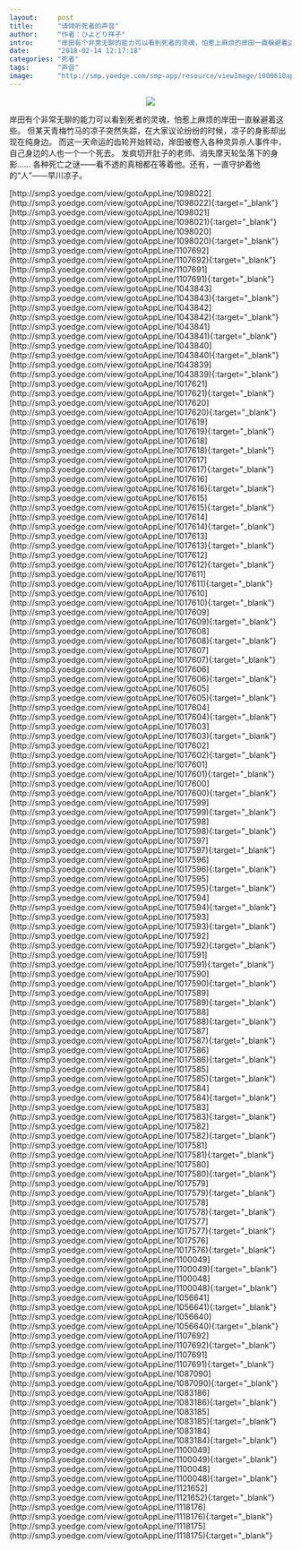 ```yaml
---
layout:     post
title:      "请倾听死者的声音"
author:     "作者：ひよどり祥子"
intro:      "岸田有个非常无聊的能力可以看到死者的灵魂，怕惹上麻烦的岸田一直躲避着这些。 但某天青梅竹马的凉子突然失踪，在大家议论纷纷的时候，凉子的身影却出现在纯身边。 而这一天命运的齿轮开始转动，岸田被卷入各种灵异杀人事件中，自己身边的人也一个一个死去。 发疯切开肚子的老师、消失摩天轮坠落下的身影...... 各种死亡之谜——看不透的真相都在等着他。还有，一直守护着他的“人”——早川凉子。"
date:       "2018-02-14 12:17:18"
categories: "死者"
tags:       "声音"
image:      "http://smp.yoedge.com/smp-app/resource/viewImage/1000610appline.png"
---
```

<div style="text-align: center">
<p><img src="http://smp.yoedge.com/smp-app/resource/viewImage/1000610appline.png"/></p>
</div>
<p class="post-meta">
<span>岸田有个非常无聊的能力可以看到死者的灵魂，怕惹上麻烦的岸田一直躲避着这些。 但某天青梅竹马的凉子突然失踪，在大家议论纷纷的时候，凉子的身影却出现在纯身边。 而这一天命运的齿轮开始转动，岸田被卷入各种灵异杀人事件中，自己身边的人也一个一个死去。 发疯切开肚子的老师、消失摩天轮坠落下的身影...... 各种死亡之谜——看不透的真相都在等着他。还有，一直守护着他的“人”——早川凉子。</span>
</p>
[http://smp3.yoedge.com/view/gotoAppLine/1098022](http://smp3.yoedge.com/view/gotoAppLine/1098022){:target="_blank"}
[http://smp3.yoedge.com/view/gotoAppLine/1098021](http://smp3.yoedge.com/view/gotoAppLine/1098021){:target="_blank"}
[http://smp3.yoedge.com/view/gotoAppLine/1098020](http://smp3.yoedge.com/view/gotoAppLine/1098020){:target="_blank"}
[http://smp3.yoedge.com/view/gotoAppLine/1107692](http://smp3.yoedge.com/view/gotoAppLine/1107692){:target="_blank"}
[http://smp3.yoedge.com/view/gotoAppLine/1107691](http://smp3.yoedge.com/view/gotoAppLine/1107691){:target="_blank"}
[http://smp3.yoedge.com/view/gotoAppLine/1043843](http://smp3.yoedge.com/view/gotoAppLine/1043843){:target="_blank"}
[http://smp3.yoedge.com/view/gotoAppLine/1043842](http://smp3.yoedge.com/view/gotoAppLine/1043842){:target="_blank"}
[http://smp3.yoedge.com/view/gotoAppLine/1043841](http://smp3.yoedge.com/view/gotoAppLine/1043841){:target="_blank"}
[http://smp3.yoedge.com/view/gotoAppLine/1043840](http://smp3.yoedge.com/view/gotoAppLine/1043840){:target="_blank"}
[http://smp3.yoedge.com/view/gotoAppLine/1043839](http://smp3.yoedge.com/view/gotoAppLine/1043839){:target="_blank"}
[http://smp3.yoedge.com/view/gotoAppLine/1017621](http://smp3.yoedge.com/view/gotoAppLine/1017621){:target="_blank"}
[http://smp3.yoedge.com/view/gotoAppLine/1017620](http://smp3.yoedge.com/view/gotoAppLine/1017620){:target="_blank"}
[http://smp3.yoedge.com/view/gotoAppLine/1017619](http://smp3.yoedge.com/view/gotoAppLine/1017619){:target="_blank"}
[http://smp3.yoedge.com/view/gotoAppLine/1017618](http://smp3.yoedge.com/view/gotoAppLine/1017618){:target="_blank"}
[http://smp3.yoedge.com/view/gotoAppLine/1017617](http://smp3.yoedge.com/view/gotoAppLine/1017617){:target="_blank"}
[http://smp3.yoedge.com/view/gotoAppLine/1017616](http://smp3.yoedge.com/view/gotoAppLine/1017616){:target="_blank"}
[http://smp3.yoedge.com/view/gotoAppLine/1017615](http://smp3.yoedge.com/view/gotoAppLine/1017615){:target="_blank"}
[http://smp3.yoedge.com/view/gotoAppLine/1017614](http://smp3.yoedge.com/view/gotoAppLine/1017614){:target="_blank"}
[http://smp3.yoedge.com/view/gotoAppLine/1017613](http://smp3.yoedge.com/view/gotoAppLine/1017613){:target="_blank"}
[http://smp3.yoedge.com/view/gotoAppLine/1017612](http://smp3.yoedge.com/view/gotoAppLine/1017612){:target="_blank"}
[http://smp3.yoedge.com/view/gotoAppLine/1017611](http://smp3.yoedge.com/view/gotoAppLine/1017611){:target="_blank"}
[http://smp3.yoedge.com/view/gotoAppLine/1017610](http://smp3.yoedge.com/view/gotoAppLine/1017610){:target="_blank"}
[http://smp3.yoedge.com/view/gotoAppLine/1017609](http://smp3.yoedge.com/view/gotoAppLine/1017609){:target="_blank"}
[http://smp3.yoedge.com/view/gotoAppLine/1017608](http://smp3.yoedge.com/view/gotoAppLine/1017608){:target="_blank"}
[http://smp3.yoedge.com/view/gotoAppLine/1017607](http://smp3.yoedge.com/view/gotoAppLine/1017607){:target="_blank"}
[http://smp3.yoedge.com/view/gotoAppLine/1017606](http://smp3.yoedge.com/view/gotoAppLine/1017606){:target="_blank"}
[http://smp3.yoedge.com/view/gotoAppLine/1017605](http://smp3.yoedge.com/view/gotoAppLine/1017605){:target="_blank"}
[http://smp3.yoedge.com/view/gotoAppLine/1017604](http://smp3.yoedge.com/view/gotoAppLine/1017604){:target="_blank"}
[http://smp3.yoedge.com/view/gotoAppLine/1017603](http://smp3.yoedge.com/view/gotoAppLine/1017603){:target="_blank"}
[http://smp3.yoedge.com/view/gotoAppLine/1017602](http://smp3.yoedge.com/view/gotoAppLine/1017602){:target="_blank"}
[http://smp3.yoedge.com/view/gotoAppLine/1017601](http://smp3.yoedge.com/view/gotoAppLine/1017601){:target="_blank"}
[http://smp3.yoedge.com/view/gotoAppLine/1017600](http://smp3.yoedge.com/view/gotoAppLine/1017600){:target="_blank"}
[http://smp3.yoedge.com/view/gotoAppLine/1017599](http://smp3.yoedge.com/view/gotoAppLine/1017599){:target="_blank"}
[http://smp3.yoedge.com/view/gotoAppLine/1017598](http://smp3.yoedge.com/view/gotoAppLine/1017598){:target="_blank"}
[http://smp3.yoedge.com/view/gotoAppLine/1017597](http://smp3.yoedge.com/view/gotoAppLine/1017597){:target="_blank"}
[http://smp3.yoedge.com/view/gotoAppLine/1017596](http://smp3.yoedge.com/view/gotoAppLine/1017596){:target="_blank"}
[http://smp3.yoedge.com/view/gotoAppLine/1017595](http://smp3.yoedge.com/view/gotoAppLine/1017595){:target="_blank"}
[http://smp3.yoedge.com/view/gotoAppLine/1017594](http://smp3.yoedge.com/view/gotoAppLine/1017594){:target="_blank"}
[http://smp3.yoedge.com/view/gotoAppLine/1017593](http://smp3.yoedge.com/view/gotoAppLine/1017593){:target="_blank"}
[http://smp3.yoedge.com/view/gotoAppLine/1017592](http://smp3.yoedge.com/view/gotoAppLine/1017592){:target="_blank"}
[http://smp3.yoedge.com/view/gotoAppLine/1017591](http://smp3.yoedge.com/view/gotoAppLine/1017591){:target="_blank"}
[http://smp3.yoedge.com/view/gotoAppLine/1017590](http://smp3.yoedge.com/view/gotoAppLine/1017590){:target="_blank"}
[http://smp3.yoedge.com/view/gotoAppLine/1017589](http://smp3.yoedge.com/view/gotoAppLine/1017589){:target="_blank"}
[http://smp3.yoedge.com/view/gotoAppLine/1017588](http://smp3.yoedge.com/view/gotoAppLine/1017588){:target="_blank"}
[http://smp3.yoedge.com/view/gotoAppLine/1017587](http://smp3.yoedge.com/view/gotoAppLine/1017587){:target="_blank"}
[http://smp3.yoedge.com/view/gotoAppLine/1017586](http://smp3.yoedge.com/view/gotoAppLine/1017586){:target="_blank"}
[http://smp3.yoedge.com/view/gotoAppLine/1017585](http://smp3.yoedge.com/view/gotoAppLine/1017585){:target="_blank"}
[http://smp3.yoedge.com/view/gotoAppLine/1017584](http://smp3.yoedge.com/view/gotoAppLine/1017584){:target="_blank"}
[http://smp3.yoedge.com/view/gotoAppLine/1017583](http://smp3.yoedge.com/view/gotoAppLine/1017583){:target="_blank"}
[http://smp3.yoedge.com/view/gotoAppLine/1017582](http://smp3.yoedge.com/view/gotoAppLine/1017582){:target="_blank"}
[http://smp3.yoedge.com/view/gotoAppLine/1017581](http://smp3.yoedge.com/view/gotoAppLine/1017581){:target="_blank"}
[http://smp3.yoedge.com/view/gotoAppLine/1017580](http://smp3.yoedge.com/view/gotoAppLine/1017580){:target="_blank"}
[http://smp3.yoedge.com/view/gotoAppLine/1017579](http://smp3.yoedge.com/view/gotoAppLine/1017579){:target="_blank"}
[http://smp3.yoedge.com/view/gotoAppLine/1017578](http://smp3.yoedge.com/view/gotoAppLine/1017578){:target="_blank"}
[http://smp3.yoedge.com/view/gotoAppLine/1017577](http://smp3.yoedge.com/view/gotoAppLine/1017577){:target="_blank"}
[http://smp3.yoedge.com/view/gotoAppLine/1017576](http://smp3.yoedge.com/view/gotoAppLine/1017576){:target="_blank"}
[http://smp3.yoedge.com/view/gotoAppLine/1100049](http://smp3.yoedge.com/view/gotoAppLine/1100049){:target="_blank"}
[http://smp3.yoedge.com/view/gotoAppLine/1100048](http://smp3.yoedge.com/view/gotoAppLine/1100048){:target="_blank"}
[http://smp3.yoedge.com/view/gotoAppLine/1056641](http://smp3.yoedge.com/view/gotoAppLine/1056641){:target="_blank"}
[http://smp3.yoedge.com/view/gotoAppLine/1056640](http://smp3.yoedge.com/view/gotoAppLine/1056640){:target="_blank"}
[http://smp3.yoedge.com/view/gotoAppLine/1107692](http://smp3.yoedge.com/view/gotoAppLine/1107692){:target="_blank"}
[http://smp3.yoedge.com/view/gotoAppLine/1107691](http://smp3.yoedge.com/view/gotoAppLine/1107691){:target="_blank"}
[http://smp3.yoedge.com/view/gotoAppLine/1087090](http://smp3.yoedge.com/view/gotoAppLine/1087090){:target="_blank"}
[http://smp3.yoedge.com/view/gotoAppLine/1083186](http://smp3.yoedge.com/view/gotoAppLine/1083186){:target="_blank"}
[http://smp3.yoedge.com/view/gotoAppLine/1083185](http://smp3.yoedge.com/view/gotoAppLine/1083185){:target="_blank"}
[http://smp3.yoedge.com/view/gotoAppLine/1083184](http://smp3.yoedge.com/view/gotoAppLine/1083184){:target="_blank"}
[http://smp3.yoedge.com/view/gotoAppLine/1100049](http://smp3.yoedge.com/view/gotoAppLine/1100049){:target="_blank"}
[http://smp3.yoedge.com/view/gotoAppLine/1100048](http://smp3.yoedge.com/view/gotoAppLine/1100048){:target="_blank"}
[http://smp3.yoedge.com/view/gotoAppLine/1121652](http://smp3.yoedge.com/view/gotoAppLine/1121652){:target="_blank"}
[http://smp3.yoedge.com/view/gotoAppLine/1118176](http://smp3.yoedge.com/view/gotoAppLine/1118176){:target="_blank"}
[http://smp3.yoedge.com/view/gotoAppLine/1118175](http://smp3.yoedge.com/view/gotoAppLine/1118175){:target="_blank"}


